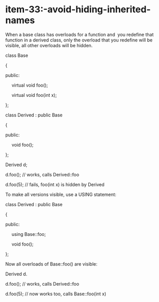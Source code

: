 # item-33:-avoid-hiding-inherited-names

When a base class has overloads for a function and  you redefine that
function in a derived class, only the overload that you redefine will be
visible, all other overloads will be hidden.

class Base

{

public:

     virtual void foo();

     virtual void foo(int x);

};

class Derived : public Base

{

public:

     void foo();

};

Derived d;

d.foo(); // works, calls Derived::foo

d.foo(5); // fails, foo(int x) is hidden by Derived

To make all versions visible, use a USING statement:

class Derived : public Base

{

public:

     using Base::foo;

     void foo();

};

Now all overloads of Base::foo() are visible:

Derived d.

d.foo(); // works, calls Derived::foo

d.foo(5); // now works too, calls Base::foo(int x)


